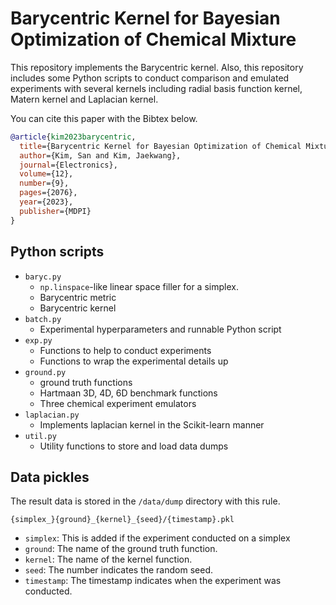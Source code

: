 # Barycentric Kernel for Bayesian Optimization of Chemical Mixture

This repository implements the Barycentric kernel. Also, this repository includes some Python scripts to conduct comparison and emulated experiments with several kernels including radial basis function kernel, Matern kernel and Laplacian kernel.

You can cite this paper with the Bibtex below.

```bibtex
@article{kim2023barycentric,
  title={Barycentric Kernel for Bayesian Optimization of Chemical Mixture},
  author={Kim, San and Kim, Jaekwang},
  journal={Electronics},
  volume={12},
  number={9},
  pages={2076},
  year={2023},
  publisher={MDPI}
}
```

## Python scripts

-   `baryc.py`
    -  `np.linspace`-like linear space filler for a simplex.
    -  Barycentric metric
    -  Barycentric kernel
- `batch.py`
    - Experimental hyperparameters and runnable Python script
- `exp.py`
    - Functions to help to conduct experiments
    - Functions to wrap the experimental details up
-   `ground.py`
    -   ground truth functions
    - Hartmaan 3D, 4D, 6D benchmark functions
    - Three chemical experiment emulators
- `laplacian.py`
    - Implements laplacian kernel in the Scikit-learn manner
- `util.py`
    - Utility functions to store and load data dumps

## Data pickles

The result data is stored in the `/data/dump` directory with this rule.

`{simplex_}{ground}_{kernel}_{seed}/{timestamp}.pkl`
- `simplex`: This is added if the experiment conducted on a simplex
- `ground`: The name of the ground truth function.
- `kernel`: The name of the kernel function.
- `seed`: The number indicates the random seed.
- `timestamp`: The timestamp indicates when the experiment was conducted.
